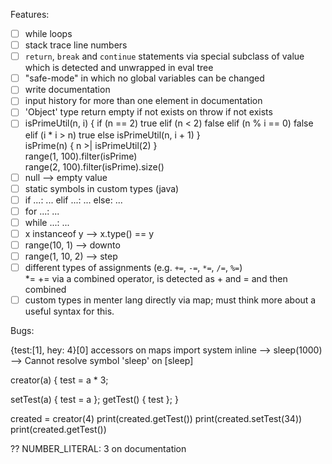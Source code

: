 Features:

- [ ] while loops
- [ ] stack trace line numbers
- [ ] `return`, `break` and `continue` statements via special subclass of value which is detected and unwrapped in eval tree
- [ ] "safe-mode" in which no global variables can be changed
- [ ] write documentation
- [ ] input history for more than one element in documentation
- [ ] 'Object' type return empty if not exists on throw if not exists
- [ ] isPrimeUtil(n, i) { if (n == 2) true elif (n < 2) false elif (n % i == 0) false elif (i * i > n) true else isPrimeUtil(n, i + 1) }  
      isPrime(n) { n >| isPrimeUtil(2) }  
      range(1, 100).filter(isPrime)  
      range(2, 100).filter(isPrime).size()
- [ ] null --> empty value
- [ ] static symbols in custom types (java)
- [ ] if ...: ... elif ...: ... else: ...
- [ ] for ...: ...
- [ ] while ...: ...
- [ ] x instanceof y --> x.type() == y
- [ ] range(10, 1) --> downto
- [ ] range(1, 10, 2) --> step
- [ ] different types of assignments (e.g. `+=`, `-=`, `*=`, `/=`, `%=`)  
      *= += via a combined operator, is detected as + and = and then combined
- [ ] custom types in menter lang directly via map; must think more about a useful syntax for this.

Bugs:

{test:[1], hey: 4}[0]
accessors on maps
import system inline --> sleep(1000) --> Cannot resolve symbol 'sleep' on [sleep]


creator(a) {
test = a * 3;

setTest(a) { test = a };
getTest() { test };
}

created = creator(4)
print(created.getTest())
print(created.setTest(34))
print(created.getTest())


?? NUMBER_LITERAL: 3 on documentation
